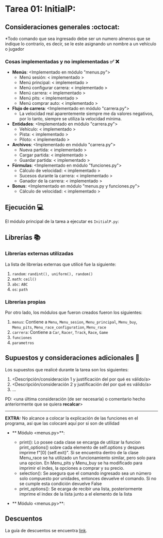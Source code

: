 # Tarea 01: InitialP:


## Consideraciones generales :octocat:

*Todo comando que sea ingresado debe ser un numero almenos que se indique lo contrarío, es decir, se le este asignando un nombre a un vehículo o jugador

### Cosas implementadas y no implementadas :white_check_mark: :x:

* **Menús**: <Implementado en módulo "menus.py">
   * Menú sesión: < implementado >
   * Menú principal: < implementado >
   * Menú configurar carrera: < implementado >
   * Menú carrera: < implementado >
   * Menú pits: < implementado >
   * Menú comprar auto: < implementado >
* **Flujo de carrera**: <Implementado en módulo "carrera.py">
    * La velocidad real aparentemente siempre me da valores negativos, por lo tanto,  siempre se utiliza la velocidad mínima.
* **Entidades**: <Implementado en módulo "carrera.py">
   * Vehículo: < implementado >
   * Pista: < implementado >
   * Piloto: < implementado >
* **Archivos**: <Implementado en módulo "carrera.py">
   * Nueva partida: < implementado >
   * Cargar partida: < implementado >
   * Guardar partida: < implementado >
* **Fórmulas**: <Implementado en módulo "funciones.py">
   * Cálculo de velocidad: < implementado >
   * Sucesos durante la carrera: < implementado >
   * Ganador de la carrera: < implementado >
* **Bonus**: <Implementado en módulo "menus.py y funciones.py">
   * Cálculo de velocidad: < implementado >

## Ejecución :computer:
El módulo principal de la tarea a ejecutar es  ```InitialP.py```:

## Librerías :books:
### Librerías externas utilizadas
La lista de librerías externas que utilicé fue la siguiente:

1. ```random```: ```randint(), uniform(), random()```
2. ```math```: ```ceil()``` 
3. ```abc```: ```ABC```
4. ```os```: ```path``` 

### Librerías propias
Por otro lado, los módulos que fueron creados fueron los siguientes:

1. ```menus```: Contiene a ```Menu```, ```Menu_sesion```, ```Menu_principal```, ```Menu_buy```, ```Menu_pits```, ```Menu_race_configuration```, ```Menu_race```
2. ```carrera```: Contiene a ```Car```, ```Racer```, ```Track```, ```Race```, ```Game```
3. ```funciones```
4. ```parametros```

## Supuestos y consideraciones adicionales :thinking:
Los supuestos que realicé durante la tarea son los siguientes:

1. <Descripción/consideración 1 y justificación del por qué es válido/a> 
2. <Descripción/consideración 2 y justificación del por qué es válido/a>
3. ...

PD: <una última consideración (de ser necesaria) o comentario hecho anteriormente que se quiera **recalcar**>


-------



**EXTRA:**  No alcance a colocar la explicación de las funciones en el programa, así que las colocaré aquí por si son de utilidad
* ** Módulo <menus.py>**:
   * print(): Lo posee cada clase se encarga de utilizar la funcion print_options() sobre cada elemento de self.options y despues imprime f"[0] {self.exit}".
 Si se encuentra dentro de la clase Menu_race se ha utilizado un funcionamiento similar, pero solo para una opcion.
 En Menu_pits y Menu_buy se ha modificado para imprimir el indes, la opciones a comprar y su precio.
   * selection(): Se asegura que el comando ingresado sea un número solo compuesto por unidades, entonces devuelve el comando. Si no se cumple esta condición devuelve False
   * print_options(): Se ecarga de recibir una lista, posteriormente imprime el index de la lista junto a el elemento de la lista

* ** Módulo <menus.py>**:

## Descuentos
La guía de descuentos se encuentra [link](https://github.com/IIC2233/syllabus/blob/master/Tareas/Descuentos.md).
